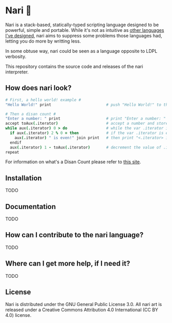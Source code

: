 # Nari 🐹
Nari is a stack-based, statically-typed scripting language designed to be powerful, simple and portable.
While it's not as intuitive as [other languages I've designed](https://github.com/lartu/ldpl), nari aims
to suppress some problems those languages had, letting you do more by writting less.

In some obtuse way, nari could be seen as a language opposite to LDPL verbosity.

This repository contains the source code and releases of the nari interpreter.

## How does nari look?
```coffeescript
# First, a hello world! example #
"Hello World!" print                        # push "Hello World!" to the stack and print it #

# Then a disan count #
"Enter a number: " print                    # print "Enter a number: " #
accept toAux(.iterator)                     # accept a number and store it in the var .iterator #
while aux(.iterator) 0 > do                 # while the var .iterator is greater than 0 #
  if aux(.iterator) 2 % 0 = then            # if the var .iterator is even #
    aux(.iterator) " is even!" join print   # then print "<.iterator> is even!" # 
  endif
  aux(.iterator) 1 - toAux(.iterator)       # decrement the value of .iterator #
repeat
```

For information on what's a Disan Count please refer to [this site](https://esolangs.org/wiki/Disan_Count).

## Installation
TODO

## Documentation
TODO

## How can I contribute to the nari language?
TODO

## Where can I get more help, if I need it?
TODO

## License
Nari is distributed under the GNU General Public License 3.0. All nari art is released under a Creative Commons Attribution 4.0 International (CC BY 4.0) license.
